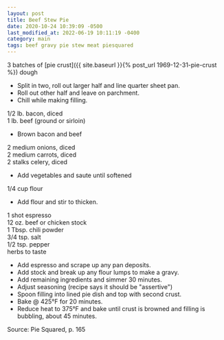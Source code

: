```yaml
---
layout: post
title: Beef Stew Pie
date: 2020-10-24 10:39:09 -0500
last_modified_at: 2022-06-19 10:11:19 -0400
category: main
tags: beef gravy pie stew meat piesquared
---
```

3 batches of [pie crust]({{ site.baseurl }}{% post_url 1969-12-31-pie-crust %}) dough  

  * Split in two, roll out larger half and line quarter sheet pan.
  * Roll out other half and leave on parchment.
  * Chill while making filling.

1/2 lb. bacon, diced  
1 lb. beef (ground or sirloin)  

  * Brown bacon and beef

2 medium onions, diced  
2 medium carrots, diced  
2 stalks celery, diced  

  * Add vegetables and saute until softened

1/4 cup flour  

  * Add flour and stir to thicken.

1 shot espresso  
12 oz. beef or chicken stock  
1 Tbsp. chili powder  
3/4 tsp. salt  
1/2 tsp. pepper  
herbs to taste  

  * Add espresso and scrape up any pan deposits.
  * Add stock and break up any flour lumps to make a gravy.
  * Add remaining ingredients and simmer 30 minutes.
  * Adjust seasoning (recipe says it should be "assertive")
  * Spoon filling into lined pie dish and top with second crust.
  * Bake @ 425°F for 20 minutes.
  * Reduce heat to 375°F and bake until crust is browned and filling is bubbling, about 45 minutes.

Source: Pie Squared, p. 165  
